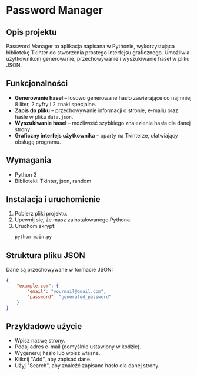 # Password Manager

## Opis projektu

Password Manager to aplikacja napisana w Pythonie, wykorzystująca bibliotekę Tkinter do stworzenia prostego interfejsu graficznego. Umożliwia użytkownikom generowanie, przechowywanie i wyszukiwanie haseł w pliku JSON.

## Funkcjonalności

- **Generowanie haseł** – losowo generowane hasło zawierające co najmniej 8 liter, 2 cyfry i 2 znaki specjalne.
- **Zapis do pliku** – przechowywanie informacji o stronie, e-mailu oraz haśle w pliku `data.json`.
- **Wyszukiwanie haseł** – możliwość szybkiego znalezienia hasła dla danej strony.
- **Graficzny interfejs użytkownika** – oparty na Tkinterze, ułatwiający obsługę programu.

## Wymagania

- Python 3
- Biblioteki: Tkinter, json, random

## Instalacja i uruchomienie

1. Pobierz pliki projektu.
2. Upewnij się, że masz zainstalowanego Pythona.
3. Uruchom skrypt:
   ```sh
   python main.py
   ```

## Struktura pliku JSON

Dane są przechowywane w formacie JSON:
```json
{
    "example.com": {
        "email": "yourmail@gmail.com",
        "password": "generated_password"
    }
}
```

## Przykładowe użycie

- Wpisz nazwę strony.
- Podaj adres e-mail (domyślnie ustawiony w kodzie).
- Wygeneruj hasło lub wpisz własne.
- Kliknij "Add", aby zapisać dane.
- Użyj "Search", aby znaleźć zapisane hasło dla danej strony.



